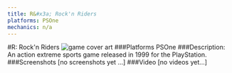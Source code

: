 ```yaml
---
title: R&#x3a; Rock'n Riders
platforms: PSOne
mechanics: n/a
---
```

#R: Rock'n Riders
![game cover art](//images.igdb.com/igdb/image/upload/t_cover_big/cv3nlccfbjumzwspwzm1.jpg "Logo Title Text 1")
###Platforms
PSOne
###Description:
An action extreme sports game released in 1999 for the PlayStation.
###Screenshots
[no screenshots yet ...]
###Video
[no videos yet...]
